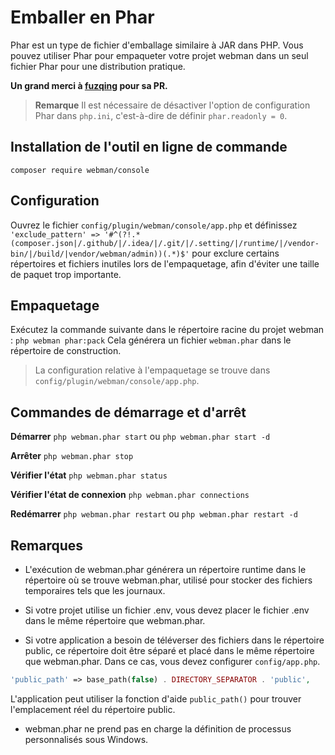 # Emballer en Phar

Phar est un type de fichier d'emballage similaire à JAR dans PHP. Vous pouvez utiliser Phar pour empaqueter votre projet webman dans un seul fichier Phar pour une distribution pratique.

**Un grand merci à [fuzqing](https://github.com/fuzqing) pour sa PR.**

> **Remarque**
> Il est nécessaire de désactiver l'option de configuration Phar dans `php.ini`, c'est-à-dire de définir `phar.readonly = 0`.

## Installation de l'outil en ligne de commande
`composer require webman/console`

## Configuration
Ouvrez le fichier `config/plugin/webman/console/app.php` et définissez `'exclude_pattern' => '#^(?!.*(composer.json|/.github/|/.idea/|/.git/|/.setting/|/runtime/|/vendor-bin/|/build/|vendor/webman/admin))(.*)$'` pour exclure certains répertoires et fichiers inutiles lors de l'empaquetage, afin d'éviter une taille de paquet trop importante.

## Empaquetage
Exécutez la commande suivante dans le répertoire racine du projet webman : `php webman phar:pack`
Cela générera un fichier `webman.phar` dans le répertoire de construction.

> La configuration relative à l'empaquetage se trouve dans `config/plugin/webman/console/app.php`.

## Commandes de démarrage et d'arrêt
**Démarrer**
`php webman.phar start` ou `php webman.phar start -d`

**Arrêter**
`php webman.phar stop`

**Vérifier l'état**
`php webman.phar status`

**Vérifier l'état de connexion**
`php webman.phar connections`

**Redémarrer**
`php webman.phar restart` ou `php webman.phar restart -d`

## Remarques
* L'exécution de webman.phar générera un répertoire runtime dans le répertoire où se trouve webman.phar, utilisé pour stocker des fichiers temporaires tels que les journaux.

* Si votre projet utilise un fichier .env, vous devez placer le fichier .env dans le même répertoire que webman.phar.

* Si votre application a besoin de téléverser des fichiers dans le répertoire public, ce répertoire doit être séparé et placé dans le même répertoire que webman.phar. Dans ce cas, vous devez configurer `config/app.php`.
```php
'public_path' => base_path(false) . DIRECTORY_SEPARATOR . 'public',
```
L'application peut utiliser la fonction d'aide `public_path()` pour trouver l'emplacement réel du répertoire public.

* webman.phar ne prend pas en charge la définition de processus personnalisés sous Windows.
